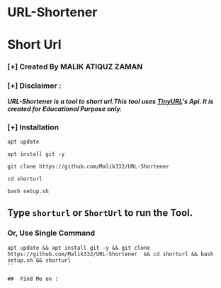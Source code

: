 # URL-Shortener
# Short Url
### [+] Created By MALIK ATIQUZ ZAMAN
### [+] Disclaimer :
***URL-Shortener is a tool to short url.This tool uses [TinyURL](https://tinyurl.com/)'s Api. It is created for Educational Purpose only.***


### [+] Installation
```apt update```

```apt install git -y```

```git clone https://github.com/Malik332/URL-Shortener ```

```cd shorturl```

```bash setup.sh```

## Type `shorturl` or `ShortUrl` to run the Tool.
### Or, Use Single Command
```
apt update && apt install git -y && git clone https://github.com/Malik332/URL-Shortener  && cd shorturl && bash setup.sh && shorturl
``

##  Find Me on :


